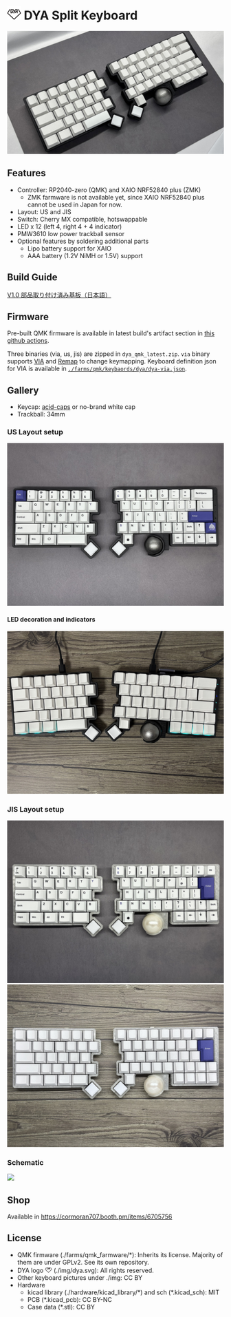 # <img src="img/dya.svg" width=32> DYA Split Keyboard

![](img/header.jpg)

## Features

- Controller: RP2040-zero (QMK) and XAIO NRF52840 plus (ZMK)
  - ZMK farmware is not available yet, since XAIO NRF52840 plus cannot be used in Japan for now.
- Layout: US and JIS
- Switch: Cherry MX compatible, hotswappable
- LED x 12 (left 4, right 4 + 4 indicator)
- PMW3610 low power trackball sensor
- Optional features by soldering additional parts
  - Lipo battery support for XAIO
  - AAA battery (1.2V NiMH or 1.5V) support

## Build Guide

[V1.0 部品取り付け済み基板（日本語）](./hardware/dya-v1/build-guide/pcba/Readme-ja.md)

## Firmware

Pre-built QMK firmware is available in latest build's artifact section in [this github actions](https://github.com/cormoran/dya-keyboard/actions/workflows/main.yml).

Three binaries (via, us, jis) are zipped in `dya_qmk_latest.zip`. `via` binary supports [VIA](https://www.usevia.app/) and [Remap](https://remap-keys.app/) to change keymapping. Keyboard definition json for VIA is available in [`./farms/qmk/keybaords/dya/dya-via.json`](https://github.com/cormoran/dya-keyboard/blob/main/farms/qmk/keyboards/dya/dya-via.json).

## Gallery

- Keycap: [acid-caps](https://keeb-on.com/collections/acid-caps) or no-brand white cap
- Trackball: 34mm

### US Layout setup

![](img/us-black.jpg)

#### LED decoration and indicators

![](img/us-black-led.jpg)

### JIS Layout setup

![](img/jp-crystal-gray.jpg)
![](img/jp-crystal-white.jpg)

### Schematic

![](img/v1-schema.jpg)

## Shop

Available in https://cormoran707.booth.pm/items/6705756

## License

- QMK firmware (./farms/qmk_farmware/\*): Inherits its license. Majority of them are under GPLv2. See its own repository.
- DYA logo <img src="img/dya.svg" width=16> (./img/dya.svg): All rights reserved.
- Other keyboard pictures under ./img: CC BY
- Hardware
  - kicad library (./hardware/kicad_library/\*) and sch (\*.kicad_sch): MIT
  - PCB (\*.kicad_pcb): CC BY-NC
  - Case data (\*.stl): CC BY
